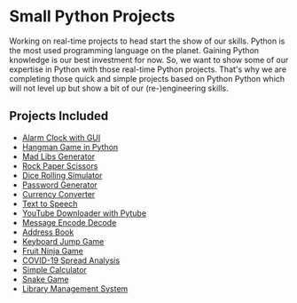 # Small Python Projects

Working on real-time projects to head start the show of our skills. Python is the most used
programming language on the planet. Gaining Python knowledge is our best investment
for now. So, we want to show some of our expertise in Python with those real-time Python
projects. That's why we are completing those quick and simple projects based on Python
Python which will not level up but show a bit of our (re-)engineering skills.

## Projects Included 
* [Alarm Clock with GUI](alarm)
* [Hangman Game in Python](hanggame)
* [Mad Libs Generator](madlibs)
* [Rock Paper Scissors](rpsgame)
* [Dice Rolling Simulator](dice)
* [Password Generator](pwdgen)
* [Currency Converter](moneychanger)
* [Text to Speech](talker)
* [YouTube Downloader with Pytube](metube)
* [Message Encode Decode](edmessage)
* [Address Book](addbook)
* [Keyboard Jump Game](keyjump)
* [Fruit Ninja Game](ninjafruits)
* [COVID-19 Spread Analysis](sars2spread)
* [Simple Calculator](calcprog)
* [Snake Game](snaky)
* [Library Management System](booksys)
